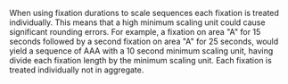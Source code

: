 When using fixation durations to scale sequences each fixation is treated individually. This means that a high minimum scaling unit could cause significant rounding errors. For example, a fixation on area "A" for 15 seconds followed by a second fixation on area "A" for 25 seconds, would yield a sequence of AAA with a 10 second minimum scaling unit, having divide each fixation length by the minimum scaling unit. Each fixation is treated individually not in aggregate.